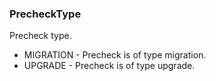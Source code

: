 ### PrecheckType
Precheck type.

- MIGRATION - Precheck is of type migration.
- UPGRADE - Precheck is of type upgrade.

